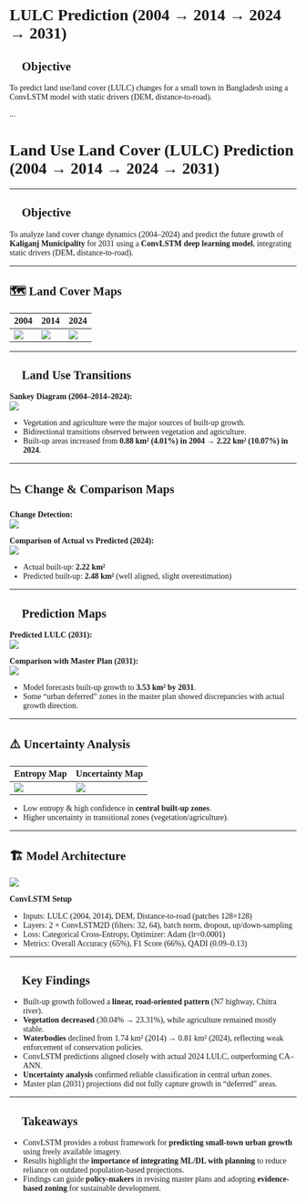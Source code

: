 <div style="font-family: Georgia, 'Times New Roman', Times, serif;">

# LULC Prediction (2004 → 2014 → 2024 → 2031)

## 🔑 Objective
To predict land use/land cover (LULC) changes for a small town in Bangladesh using a ConvLSTM model with static drivers (DEM, distance-to-road).

...

</div>
<div style="font-family: Georgia, 'Times New Roman', Times, serif;">

# Land Use Land Cover (LULC) Prediction (2004 → 2014 → 2024 → 2031)

---

## 🔑 Objective
To analyze land cover change dynamics (2004–2024) and predict the future growth of **Kaliganj Municipality** for 2031 using a **ConvLSTM deep learning model**, integrating static drivers (DEM, distance-to-road).

---

## 🗺️ Land Cover Maps
| 2004 | 2014 | 2024 |
|------|------|------|
| ![](../figs/lulc_2004.png) | ![](../figs/lulc_2014.png) | ![](../figs/lulc_2024.png) |

---

## 🔄 Land Use Transitions
**Sankey Diagram (2004–2014–2024):**  
![](../figs/sankey_transition.png)

- Vegetation and agriculture were the major sources of built-up growth.  
- Bidirectional transitions observed between vegetation and agriculture.  
- Built-up areas increased from **0.88 km² (4.01%) in 2004 → 2.22 km² (10.07%) in 2024**.  

---

## 📉 Change & Comparison Maps
**Change Detection:**  
![](../figs/change_maps.png)

**Comparison of Actual vs Predicted (2024):**  
![](../figs/comparison_2024.png)

- Actual built-up: **2.22 km²**  
- Predicted built-up: **2.48 km²** (well aligned, slight overestimation)  

---

## 🔮 Prediction Maps
**Predicted LULC (2031):**  
![](../figs/prediction_2031.png)

**Comparison with Master Plan (2031):**  
![](../figs/comparison_masterplan.png)

- Model forecasts built-up growth to **3.53 km² by 2031**.  
- Some “urban deferred” zones in the master plan showed discrepancies with actual growth direction.  

---

## ⚠️ Uncertainty Analysis
| Entropy Map | Uncertainty Map |
|-------------|-----------------|
| ![](../figs/uncertainty_entropy.png) | ![](../figs/uncertainty_simple.png) |

- Low entropy & high confidence in **central built-up zones**.  
- Higher uncertainty in transitional zones (vegetation/agriculture).  

---

## 🏗️ Model Architecture
![](../figs/model_architecture.png)

**ConvLSTM Setup**
- Inputs: LULC (2004, 2014), DEM, Distance-to-road (patches 128×128)  
- Layers: 2 × ConvLSTM2D (filters: 32, 64), batch norm, dropout, up/down-sampling  
- Loss: Categorical Cross-Entropy, Optimizer: Adam (lr=0.0001)  
- Metrics: Overall Accuracy (65%), F1 Score (66%), QADI (0.09–0.13)  

---

## 📌 Key Findings
- Built-up growth followed a **linear, road-oriented pattern** (N7 highway, Chitra river).  
- **Vegetation decreased** (30.04% → 23.31%), while agriculture remained mostly stable.  
- **Waterbodies** declined from 1.74 km² (2014) → 0.81 km² (2024), reflecting weak enforcement of conservation policies.  
- ConvLSTM predictions aligned closely with actual 2024 LULC, outperforming CA–ANN.  
- **Uncertainty analysis** confirmed reliable classification in central urban zones.  
- Master plan (2031) projections did not fully capture growth in “deferred” areas.  

---

## 📖 Takeaways
- ConvLSTM provides a robust framework for **predicting small-town urban growth** using freely available imagery.  
- Results highlight the **importance of integrating ML/DL with planning** to reduce reliance on outdated population-based projections.  
- Findings can guide **policy-makers** in revising master plans and adopting **evidence-based zoning** for sustainable development.  

</div>
